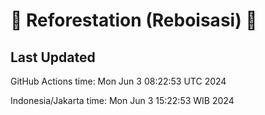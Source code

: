 
# 🌳 Reforestation (Reboisasi) 🌲

## Last Updated

GitHub Actions time: Mon Jun  3 08:22:53 UTC 2024

Indonesia/Jakarta time: Mon Jun  3 15:22:53 WIB 2024
